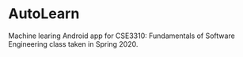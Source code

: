 # AutoLearn
Machine learing Android app for CSE3310: Fundamentals of Software Engineering class taken in Spring 2020. 
